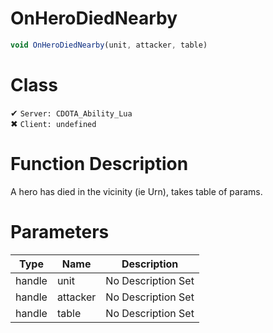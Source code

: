 # OnHeroDiedNearby
```js	
void OnHeroDiedNearby(unit, attacker, table)
```
# Class
✔ `Server: CDOTA_Ability_Lua`  
✖ `Client: undefined`  

# Function Description
A hero has died in the vicinity (ie Urn), takes table of params.
# Parameters
Type|Name|Description
--|--|--
handle|unit|No Description Set
handle|attacker|No Description Set
handle|table|No Description Set
